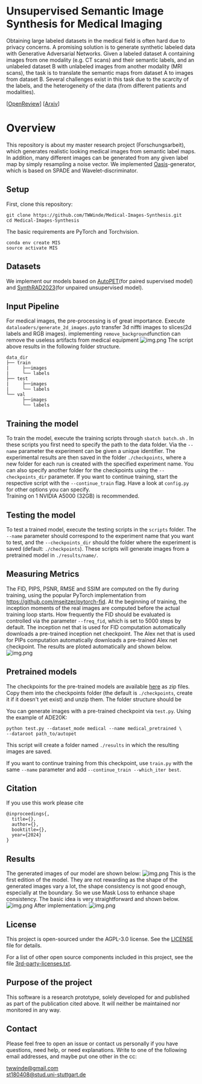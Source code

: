 # Unsupervised Semantic Image Synthesis for Medical Imaging


Obtaining large labeled datasets in the medical field is often hard due to privacy concerns. A 
promising solution is to generate synthetic labeled data with Generative Adversarial Networks. 
Given a labeled dataset A containing images from one modality (e.g. CT scans) and their semantic 
labels, and an unlabeled dataset B with unlabeled images from another modality (MRI scans), the 
task is to translate the semantic maps from dataset A to images from dataset B. Several challenges 
exist in this task due to the scarcity of the labels, and the heterogeneity of the data (from different 
patients and modalities).

[[OpenReview](https://openreview.net/forum?id=yvQKLaqNE6M)]  [[Arxiv](https://arxiv.org/abs/2012.04781)]  

# Overview

This repository is about my master research project (Forschungsarbeit), which generates realistic looking medical images from semantic label maps. In addition, many different images can be generated from any given label map by simply resampling a noise vector.
We implemented [Oasis](https://arxiv.org/abs/2012.04781)-generator, which is based on SPADE and Wavelet-discriminator.


## Setup
First, clone this repository:
```
git clone https://github.com/TWWinde/Medical-Images-Synthesis.git
cd Medical-Images-Synthesis
```

The basic requirements are PyTorch and Torchvision.
```
conda env create MIS
source activate MIS
```
## Datasets

We implement our models based on [AutoPET](https://autopet.grand-challenge.org)(for paired supervised model) and [SynthRAD2023](https://synthrad2023.grand-challenge.org)(for unpaired unsupervised model).

## Input Pipeline
For medical images, the pre-processing is of great importance.
Execute ```dataloaders/generate_2d_images.py```to transfer 3d niffti images to slices(2d labels and RGB images).
implementing ```remove_background```function can remove the useless artifacts from medical equipment 
![img.png](https://github.com/TWWinde/Medical-Images-Synthesis/blob/main/assert/WechatIMG3102.png)
The script above results in the following folder structure.
```
data_dir
├── train
|     ├──images
|     └── labels                 
├── test
|     ├──images 
|     └── labels
└── val
      ├──images
      └── labels
```

## Training the model

To train the model, execute the training scripts through ```sbatch batch.sh``` . 
In these scripts you first need to specify the path to the data folder. 
Via the ```--name``` parameter the experiment can be given a unique identifier. 
The experimental results are then saved in the folder ```./checkpoints```, where a new folder for each run is created with the specified experiment name. 
You can also specify another folder for the checkpoints using the ```--checkpoints_dir``` parameter.
If you want to continue training, start the respective script with the ```--continue_train``` flag. 
Have a look at ```config.py``` for other options you can specify.  
Training on 1 NVIDIA A5000 (32GB) is recommended.


## Testing the model

To test a trained model, execute the testing scripts in the ```scripts``` folder. The ```--name``` parameter should correspond to the experiment name that you want to test, and the ```--checkpoints_dir``` should the folder where the experiment is saved (default: ```./checkpoints```). These scripts will generate images from a pretrained model in ```./results/name/```.


## Measuring Metrics

The FID, PIPS, PSNR, RMSE and SSIM are computed on the fly during training, using the popular PyTorch implementation from https://github.com/mseitzer/pytorch-fid. 
At the beginning of training, the inception moments of the real images are computed before the actual training loop starts. 
How frequently the FID should be evaluated is controlled via the parameter ```--freq_fid```, which is set to 5000 steps by default.
The inception net that is used for FID computation automatically downloads a pre-trained inception net checkpoint. 
The Alex net that is used for PIPs computation automatically downloads a pre-trained Alex net checkpoint. 
The results are ploted automatically and shown below.
![img.png](https://github.com/TWWinde/Medical-Images-Synthesis/blob/main/assert/metrics.png)

## Pretrained models

The checkpoints for the pre-trained models are available [here]() as zip files. Copy them into the checkpoints folder (the default is ```./checkpoints```, 
create it if it doesn't yet exist) and unzip them. The folder structure should be  

You can generate images with a pre-trained checkpoint via ```test.py```. Using the example of ADE20K:
```
python test.py --dataset_mode medical --name medical_pretrained \
--dataroot path_to/autopet
```
This script will create a folder named ```./results``` in which the resulting images are saved.

If you want to continue training from this checkpoint, use ```train.py``` with the same ```--name``` parameter and add ```--continue_train --which_iter best```.
## Citation
If you use this work please cite
```
@inproceedings{,
  title={},
  author={},
  booktitle={},
  year={2024}
}   
```
## Results

The generated images of our model are shown below:
![img.png](https://github.com/TWWinde/Medical-Images-Synthesis/blob/main/assert/combined_geneated1.png)
This is the first edition of the model. They are not rewarding as the shape of the generated images vary a lot, the shape consistency is not 
good enough, especially at the boundary. So we use Mask Loss to enhance shape consistency. The basic idea is very straightforward and shown below.
![img.png](https://github.com/TWWinde/Medical-Images-Synthesis/blob/main/assert/maskloss.png)
After implementation:
![img.png](https://github.com/TWWinde/Medical-Images-Synthesis/blob/main/assert/combined_generated2.png)





## License

This project is open-sourced under the AGPL-3.0 license. See the
[LICENSE](LICENSE) file for details.

For a list of other open source components included in this project, see the
file [3rd-party-licenses.txt](3rd-party-licenses.txt).

## Purpose of the project

This software is a research prototype, solely developed for and published as
part of the publication cited above. It will neither be
maintained nor monitored in any way.

## Contact
Please feel free to open an issue or contact us personally if you have questions, need help, or need explanations.
Write to one of the following email addresses, and maybe put one other in the cc:

twwinde@gmail.com  
st180408@stud.uni-stuttgart.de

